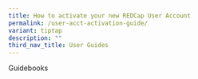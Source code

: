 ```yaml
---
title: How to activate your new REDCap User Account
permalink: /user-acct-activation-guide/
variant: tiptap
description: ""
third_nav_title: User Guides
---
```

<p>Guidebooks</p>